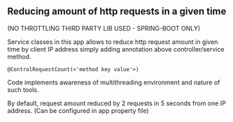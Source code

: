 Reducing amount of http requests in a given time
-
(NO THROTTLING THIRD PARTY LIB USED - SPRING-BOOT ONLY)

Service classes in this app allows to reduce http request amount in given time by client IP address simply adding annotation above controller/service method.

```
@ControlRequestCount(<'method key value'>)
```

Code implements awareness of multithreading environment and nature of such tools.

By default, request amount reduced by 2 requests in 5 seconds from one IP address. (Can be configured in app property file)